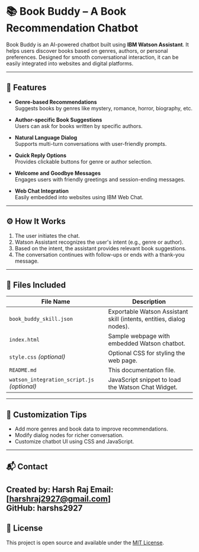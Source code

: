 # 📚 Book Buddy – A Book Recommendation Chatbot

Book Buddy is an AI-powered chatbot built using **IBM Watson Assistant**. It helps users discover books based on genres, authors, or personal preferences. Designed for smooth conversational interaction, it can be easily integrated into websites and digital platforms.

---

## 🚀 Features

- **Genre-based Recommendations**  
  Suggests books by genres like mystery, romance, horror, biography, etc.

- **Author-specific Book Suggestions**  
  Users can ask for books written by specific authors.

- **Natural Language Dialog**  
  Supports multi-turn conversations with user-friendly prompts.

- **Quick Reply Options**  
  Provides clickable buttons for genre or author selection.

- **Welcome and Goodbye Messages**  
  Engages users with friendly greetings and session-ending messages.

- **Web Chat Integration**  
  Easily embedded into websites using IBM Web Chat.

---

## ⚙️ How It Works

1. The user initiates the chat.
2. Watson Assistant recognizes the user's intent (e.g., genre or author).
3. Based on the intent, the assistant provides relevant book suggestions.
4. The conversation continues with follow-ups or ends with a thank-you message.

---

## 🧾 Files Included

| File Name                    | Description |
|-----------------------------|-------------|
| `book_buddy_skill.json`     | Exportable Watson Assistant skill (intents, entities, dialog nodes). |
| `index.html`                | Sample webpage with embedded Watson chatbot. |
| `style.css` *(optional)*    | Optional CSS for styling the web page. |
| `README.md`                 | This documentation file. |
| `watson_integration_script.js` *(optional)* | JavaScript snippet to load the Watson Chat Widget. |

---

## 🎨 Customization Tips

- Add more genres and book data to improve recommendations.
- Modify dialog nodes for richer conversation.
- Customize chatbot UI using CSS and JavaScript.

---

## 📬 Contact

**Created by:** Harsh Raj 
**Email:** [harshraj2927@gmail.com]  
**GitHub:** harshs2927
---

## 📄 License

This project is open source and available under the [MIT License](LICENSE).
